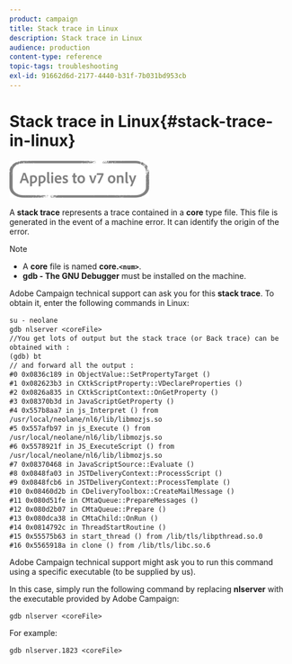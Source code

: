 ```yaml
---
product: campaign
title: Stack trace in Linux
description: Stack trace in Linux
audience: production
content-type: reference
topic-tags: troubleshooting
exl-id: 91662d6d-2177-4440-b31f-7b031bd953cb
---
```

# Stack trace in Linux{#stack-trace-in-linux}

![](../../assets/v7-only.svg)

A **stack trace** represents a trace contained in a **core** type file. This file is generated in the event of a machine error. It can identify the origin of the error.

>[!NOTE]
>
>* A **core** file is named **core.`<num>`**.
>* **gdb - The GNU Debugger** must be installed on the machine.
>

Adobe Campaign technical support can ask you for this **stack trace**. To obtain it, enter the following commands in Linux:

```
su - neolane
gdb nlserver <coreFile>
//You get lots of output but the stack trace (or Back trace) can be obtained with : 
(gdb) bt
// and forward all the output : 
#0 0x0836c189 in ObjectValue::SetPropertyTarget ()
#1 0x082623b3 in CXtkScriptProperty::VDeclareProperties ()
#2 0x0826a835 in CXtkScriptContext::OnGetProperty ()
#3 0x08370b3d in JavaScriptGetProperty ()
#4 0x557b8aa7 in js_Interpret () from /usr/local/neolane/nl6/lib/libmozjs.so
#5 0x557afb97 in js_Execute () from /usr/local/neolane/nl6/lib/libmozjs.so
#6 0x5578921f in JS_ExecuteScript () from /usr/local/neolane/nl6/lib/libmozjs.so
#7 0x08370468 in JavaScriptSource::Evaluate ()
#8 0x0848fa03 in JSTDeliveryContext::ProcessScript ()
#9 0x0848fcb6 in JSTDeliveryContext::ProcessTemplate ()
#10 0x08460d2b in CDeliveryToolbox::CreateMailMessage ()
#11 0x080d51fe in CMtaQueue::PrepareMessages ()
#12 0x080d2b07 in CMtaQueue::Prepare ()
#13 0x080dca38 in CMtaChild::OnRun ()
#14 0x0814792c in ThreadStartRoutine ()
#15 0x55575b63 in start_thread () from /lib/tls/libpthread.so.0
#16 0x5565918a in clone () from /lib/tls/libc.so.6
```

Adobe Campaign technical support might ask you to run this command using a specific executable (to be supplied by us).

In this case, simply run the following command by replacing **nlserver** with the executable provided by Adobe Campaign:

```
gdb nlserver <coreFile>
```

For example:

```
gdb nlserver.1823 <coreFile>
```
